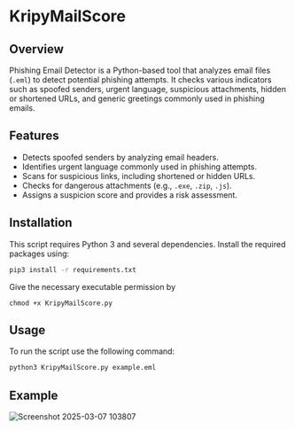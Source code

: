 # KripyMailScore

## Overview
Phishing Email Detector is a Python-based tool that analyzes email files (`.eml`) to detect potential phishing attempts. It checks various indicators such as spoofed senders, urgent language, suspicious attachments, hidden or shortened URLs, and generic greetings commonly used in phishing emails.

## Features
- Detects spoofed senders by analyzing email headers.
- Identifies urgent language commonly used in phishing attempts.
- Scans for suspicious links, including shortened or hidden URLs.
- Checks for dangerous attachments (e.g., `.exe`, `.zip`, `.js`).
- Assigns a suspicion score and provides a risk assessment.

## Installation
This script requires Python 3 and several dependencies. Install the required packages using:

```sh
pip3 install -r requirements.txt
```
Give the necessary executable permission by 

`chmod +x KripyMailScore.py` 

## Usage
To run the script use the following command:

```sh
python3 KripyMailScore.py example.eml
```

## Example

![Screenshot 2025-03-07 103807](https://github.com/user-attachments/assets/5d46cf17-6f9f-4b5c-9c73-daf331cc0c84)
